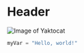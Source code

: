 # Header
![Image of Yaktocat](https://octodex.github.com/images/yaktocat.png)

``` python
myVar = "Hello, world!"
```
